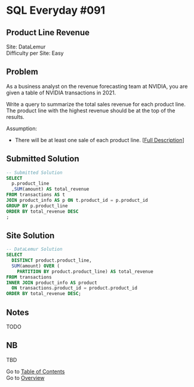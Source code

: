 # SQL Everyday \#091

## Product Line Revenue

Site: DataLemur\
Difficulty per Site: Easy

## Problem

As a business analyst on the revenue forecasting team at NVIDIA, you are given a table of NVIDIA transactions in 2021.

Write a query to summarize the total sales revenue for each product line. The product line with the highest revenue should be at the top of the results.

Assumption:

* There will be at least one sale of each product line. [[Full Description](https://datalemur.com/questions/revenue-by-product-line)]

## Submitted Solution

```sql
-- Submitted Solution
SELECT
  p.product_line
  ,SUM(amount) AS total_revenue
FROM transactions AS t
JOIN product_info AS p ON t.product_id = p.product_id
GROUP BY p.product_line
ORDER BY total_revenue DESC
;
```

## Site Solution

```sql
-- DataLemur Solution 
SELECT
  DISTINCT product.product_line,
  SUM(amount) OVER (
    PARTITION BY product.product_line) AS total_revenue
FROM transactions
INNER JOIN product_info AS product
  ON transactions.product_id = product.product_id
ORDER BY total_revenue DESC;
```

## Notes

TODO

## NB

TBD

Go to [Table of Contents](/README.md#contents)\
Go to [Overview](/README.md)
